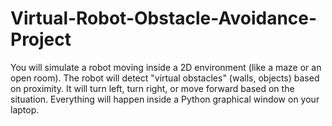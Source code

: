 # Virtual-Robot-Obstacle-Avoidance-Project
You will simulate a robot moving inside a 2D environment (like a maze or an open room).   The robot will detect "virtual obstacles" (walls, objects) based on proximity.   It will turn left, turn right, or move forward based on the situation.   Everything will happen inside a Python graphical window on your laptop.
